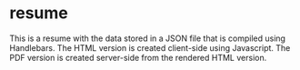 # resume

This is a resume with the data stored in a JSON file that is compiled using Handlebars. The HTML version is created client-side using Javascript. The PDF version is created server-side from the rendered HTML version.
